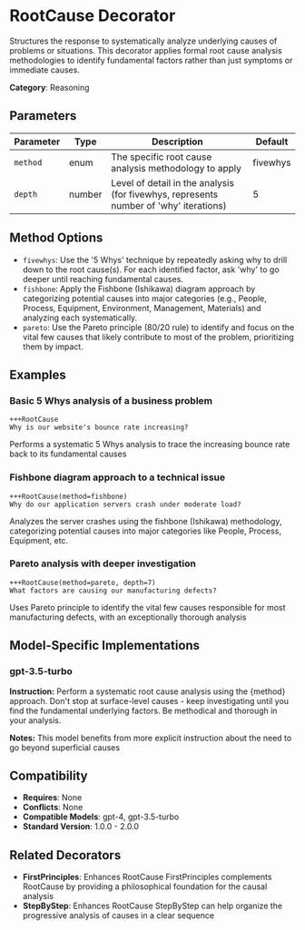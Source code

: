# RootCause Decorator

Structures the response to systematically analyze underlying causes of problems or situations. This decorator applies formal root cause analysis methodologies to identify fundamental factors rather than just symptoms or immediate causes.

**Category**: Reasoning

## Parameters

| Parameter | Type | Description | Default |
|-----------|------|-------------|--------|
| `method` | enum | The specific root cause analysis methodology to apply | fivewhys |
| `depth` | number | Level of detail in the analysis (for fivewhys, represents number of 'why' iterations) | 5 |

## Method Options

- `fivewhys`: Use the '5 Whys' technique by repeatedly asking why to drill down to the root cause(s). For each identified factor, ask 'why' to go deeper until reaching fundamental causes.
- `fishbone`: Apply the Fishbone (Ishikawa) diagram approach by categorizing potential causes into major categories (e.g., People, Process, Equipment, Environment, Management, Materials) and analyzing each systematically.
- `pareto`: Use the Pareto principle (80/20 rule) to identify and focus on the vital few causes that likely contribute to most of the problem, prioritizing them by impact.

## Examples

### Basic 5 Whys analysis of a business problem

```
+++RootCause
Why is our website's bounce rate increasing?
```

Performs a systematic 5 Whys analysis to trace the increasing bounce rate back to its fundamental causes

### Fishbone diagram approach to a technical issue

```
+++RootCause(method=fishbone)
Why do our application servers crash under moderate load?
```

Analyzes the server crashes using the fishbone (Ishikawa) methodology, categorizing potential causes into major categories like People, Process, Equipment, etc.

### Pareto analysis with deeper investigation

```
+++RootCause(method=pareto, depth=7)
What factors are causing our manufacturing defects?
```

Uses Pareto principle to identify the vital few causes responsible for most manufacturing defects, with an exceptionally thorough analysis

## Model-Specific Implementations

### gpt-3.5-turbo

**Instruction:** Perform a systematic root cause analysis using the {method} approach. Don't stop at surface-level causes - keep investigating until you find the fundamental underlying factors. Be methodical and thorough in your analysis.

**Notes:** This model benefits from more explicit instruction about the need to go beyond superficial causes


## Compatibility

- **Requires**: None
- **Conflicts**: None
- **Compatible Models**: gpt-4, gpt-3.5-turbo
- **Standard Version**: 1.0.0 - 2.0.0

## Related Decorators

- **FirstPrinciples**: Enhances RootCause FirstPrinciples complements RootCause by providing a philosophical foundation for the causal analysis
- **StepByStep**: Enhances RootCause StepByStep can help organize the progressive analysis of causes in a clear sequence
